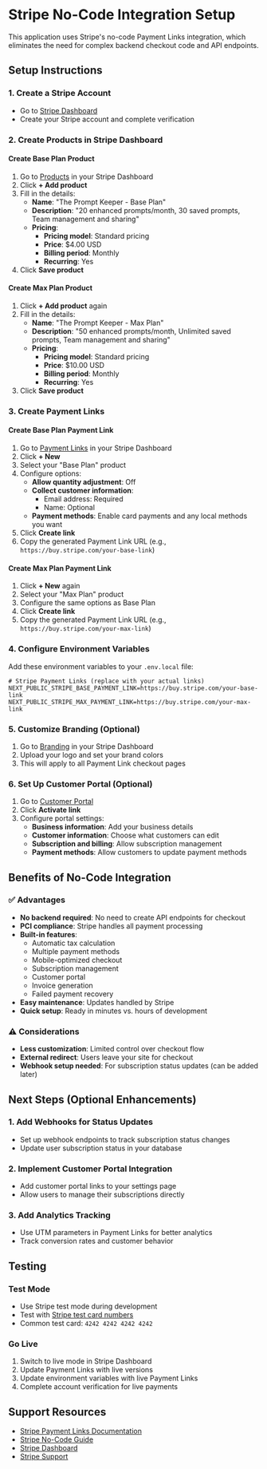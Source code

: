 # Stripe No-Code Integration Setup

This application uses Stripe's no-code Payment Links integration, which eliminates the need for complex backend checkout code and API endpoints.

## Setup Instructions

### 1. Create a Stripe Account
- Go to [Stripe Dashboard](https://dashboard.stripe.com/register)
- Create your Stripe account and complete verification

### 2. Create Products in Stripe Dashboard

#### Create Base Plan Product
1. Go to [Products](https://dashboard.stripe.com/products) in your Stripe Dashboard
2. Click **+ Add product**
3. Fill in the details:
   - **Name**: "The Prompt Keeper - Base Plan"
   - **Description**: "20 enhanced prompts/month, 30 saved prompts, Team management and sharing"
   - **Pricing**: 
     - **Pricing model**: Standard pricing
     - **Price**: $4.00 USD
     - **Billing period**: Monthly
     - **Recurring**: Yes
4. Click **Save product**

#### Create Max Plan Product
1. Click **+ Add product** again
2. Fill in the details:
   - **Name**: "The Prompt Keeper - Max Plan"
   - **Description**: "50 enhanced prompts/month, Unlimited saved prompts, Team management and sharing"
   - **Pricing**: 
     - **Pricing model**: Standard pricing
     - **Price**: $10.00 USD
     - **Billing period**: Monthly
     - **Recurring**: Yes
3. Click **Save product**

### 3. Create Payment Links

#### Create Base Plan Payment Link
1. Go to [Payment Links](https://dashboard.stripe.com/payment-links) in your Stripe Dashboard
2. Click **+ New**
3. Select your "Base Plan" product
4. Configure options:
   - **Allow quantity adjustment**: Off
   - **Collect customer information**: 
     - Email address: Required
     - Name: Optional
   - **Payment methods**: Enable card payments and any local methods you want
5. Click **Create link**
6. Copy the generated Payment Link URL (e.g., `https://buy.stripe.com/your-base-link`)

#### Create Max Plan Payment Link
1. Click **+ New** again
2. Select your "Max Plan" product
3. Configure the same options as Base Plan
4. Click **Create link**
5. Copy the generated Payment Link URL (e.g., `https://buy.stripe.com/your-max-link`)

### 4. Configure Environment Variables

Add these environment variables to your `.env.local` file:

```env
# Stripe Payment Links (replace with your actual links)
NEXT_PUBLIC_STRIPE_BASE_PAYMENT_LINK=https://buy.stripe.com/your-base-link
NEXT_PUBLIC_STRIPE_MAX_PAYMENT_LINK=https://buy.stripe.com/your-max-link
```

### 5. Customize Branding (Optional)

1. Go to [Branding](https://dashboard.stripe.com/settings/branding) in your Stripe Dashboard
2. Upload your logo and set your brand colors
3. This will apply to all Payment Link checkout pages

### 6. Set Up Customer Portal (Optional)

1. Go to [Customer Portal](https://dashboard.stripe.com/settings/billing/portal)
2. Click **Activate link**
3. Configure portal settings:
   - **Business information**: Add your business details
   - **Customer information**: Choose what customers can edit
   - **Subscription and billing**: Allow subscription management
   - **Payment methods**: Allow customers to update payment methods

## Benefits of No-Code Integration

### ✅ Advantages
- **No backend required**: No need to create API endpoints for checkout
- **PCI compliance**: Stripe handles all payment processing
- **Built-in features**: 
  - Automatic tax calculation
  - Multiple payment methods
  - Mobile-optimized checkout
  - Subscription management
  - Customer portal
  - Invoice generation
  - Failed payment recovery
- **Easy maintenance**: Updates handled by Stripe
- **Quick setup**: Ready in minutes vs. hours of development

### ⚠️ Considerations
- **Less customization**: Limited control over checkout flow
- **External redirect**: Users leave your site for checkout
- **Webhook setup needed**: For subscription status updates (can be added later)

## Next Steps (Optional Enhancements)

### 1. Add Webhooks for Status Updates
- Set up webhook endpoints to track subscription status changes
- Update user subscription status in your database

### 2. Implement Customer Portal Integration
- Add customer portal links to your settings page
- Allow users to manage their subscriptions directly

### 3. Add Analytics Tracking
- Use UTM parameters in Payment Links for better analytics
- Track conversion rates and customer behavior

## Testing

### Test Mode
- Use Stripe test mode during development
- Test with [Stripe test card numbers](https://stripe.com/docs/testing#cards)
- Common test card: `4242 4242 4242 4242`

### Go Live
1. Switch to live mode in Stripe Dashboard
2. Update Payment Links with live versions
3. Update environment variables with live Payment Links
4. Complete account verification for live payments

## Support Resources

- [Stripe Payment Links Documentation](https://docs.stripe.com/payment-links)
- [Stripe No-Code Guide](https://docs.stripe.com/no-code)
- [Stripe Dashboard](https://dashboard.stripe.com)
- [Stripe Support](https://support.stripe.com)